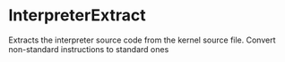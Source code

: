 # InterpreterExtract
Extracts the interpreter source code from the kernel source file. Convert non-standard instructions to standard ones 
